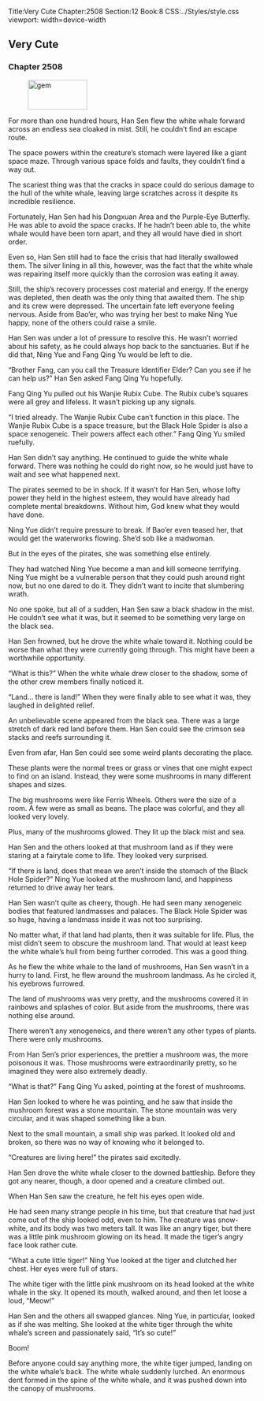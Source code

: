 Title:Very Cute 
Chapter:2508 
Section:12 
Book:8 
CSS:../Styles/style.css 
viewport: width=device-width
  
## Very Cute
### Chapter 2508 
<figure>
	<img src="../Images/gem.gif" alt="gem" id="gem" width="120" height="60" />
</figure>
  

  
  For more than one hundred hours, Han Sen flew the white whale forward across an endless sea cloaked in mist. Still, he couldn’t find an escape route.

The space powers within the creature’s stomach were layered like a giant space maze. Through various space folds and faults, they couldn’t find a way out.

The scariest thing was that the cracks in space could do serious damage to the hull of the white whale, leaving large scratches across it despite its incredible resilience.

Fortunately, Han Sen had his Dongxuan Area and the Purple-Eye Butterfly. He was able to avoid the space cracks. If he hadn’t been able to, the white whale would have been torn apart, and they all would have died in short order.

Even so, Han Sen still had to face the crisis that had literally swallowed them. The silver lining in all this, however, was the fact that the white whale was repairing itself more quickly than the corrosion was eating it away.

Still, the ship’s recovery processes cost material and energy. If the energy was depleted, then death was the only thing that awaited them. The ship and its crew were depressed. The uncertain fate left everyone feeling nervous. Aside from Bao’er, who was trying her best to make Ning Yue happy, none of the others could raise a smile.

Han Sen was under a lot of pressure to resolve this. He wasn’t worried about his safety, as he could always hop back to the sanctuaries. But if he did that, Ning Yue and Fang Qing Yu would be left to die.

“Brother Fang, can you call the Treasure Identifier Elder? Can you see if he can help us?” Han Sen asked Fang Qing Yu hopefully.

Fang Qing Yu pulled out his Wanjie Rubix Cube. The Rubix cube’s squares were all grey and lifeless. It wasn’t picking up any signals.

“I tried already. The Wanjie Rubix Cube can’t function in this place. The Wanjie Rubix Cube is a space treasure, but the Black Hole Spider is also a space xenogeneic. Their powers affect each other.” Fang Qing Yu smiled ruefully.

Han Sen didn’t say anything. He continued to guide the white whale forward. There was nothing he could do right now, so he would just have to wait and see what happened next.

The pirates seemed to be in shock. If it wasn’t for Han Sen, whose lofty power they held in the highest esteem, they would have already had complete mental breakdowns. Without him, God knew what they would have done.

Ning Yue didn’t require pressure to break. If Bao’er even teased her, that would get the waterworks flowing. She’d sob like a madwoman.

But in the eyes of the pirates, she was something else entirely.

They had watched Ning Yue become a man and kill someone terrifying. Ning Yue might be a vulnerable person that they could push around right now, but no one dared to do it. They didn’t want to incite that slumbering wrath.

No one spoke, but all of a sudden, Han Sen saw a black shadow in the mist. He couldn’t see what it was, but it seemed to be something very large on the black sea.

Han Sen frowned, but he drove the white whale toward it. Nothing could be worse than what they were currently going through. This might have been a worthwhile opportunity.

“What is this?” When the white whale drew closer to the shadow, some of the other crew members finally noticed it.

“Land… there is land!” When they were finally able to see what it was, they laughed in delighted relief.

An unbelievable scene appeared from the black sea. There was a large stretch of dark red land before them. Han Sen could see the crimson sea stacks and reefs surrounding it.

Even from afar, Han Sen could see some weird plants decorating the place.

These plants were the normal trees or grass or vines that one might expect to find on an island. Instead, they were some mushrooms in many different shapes and sizes.

The big mushrooms were like Ferris Wheels. Others were the size of a room. A few were as small as beans. The place was colorful, and they all looked very lovely.

Plus, many of the mushrooms glowed. They lit up the black mist and sea.

Han Sen and the others looked at that mushroom land as if they were staring at a fairytale come to life. They looked very surprised.

“If there is land, does that mean we aren’t inside the stomach of the Black Hole Spider?” Ning Yue looked at the mushroom land, and happiness returned to drive away her tears.

Han Sen wasn’t quite as cheery, though. He had seen many xenogeneic bodies that featured landmasses and palaces. The Black Hole Spider was so huge, having a landmass inside it was not too surprising.

No matter what, if that land had plants, then it was suitable for life. Plus, the mist didn’t seem to obscure the mushroom land. That would at least keep the white whale’s hull from being further corroded. This was a good thing.

As he flew the white whale to the land of mushrooms, Han Sen wasn’t in a hurry to land. First, he flew around the mushroom landmass. As he circled it, his eyebrows furrowed.

The land of mushrooms was very pretty, and the mushrooms covered it in rainbows and splashes of color. But aside from the mushrooms, there was nothing else around.

There weren’t any xenogeneics, and there weren’t any other types of plants. There were only mushrooms.

From Han Sen’s prior experiences, the prettier a mushroom was, the more poisonous it was. Those mushrooms were extraordinarily pretty, so he imagined they were also extremely deadly.

“What is that?” Fang Qing Yu asked, pointing at the forest of mushrooms.

Han Sen looked to where he was pointing, and he saw that inside the mushroom forest was a stone mountain. The stone mountain was very circular, and it was shaped something like a bun.

Next to the small mountain, a small ship was parked. It looked old and broken, so there was no way of knowing who it belonged to.

“Creatures are living here!” the pirates said excitedly.

Han Sen drove the white whale closer to the downed battleship. Before they got any nearer, though, a door opened and a creature climbed out.

When Han Sen saw the creature, he felt his eyes open wide.

He had seen many strange people in his time, but that creature that had just come out of the ship looked odd, even to him. The creature was snow-white, and its body was two meters tall. It was like an angry tiger, but there was a little pink mushroom glowing on its head. It made the tiger’s angry face look rather cute.

“What a cute little tiger!” Ning Yue looked at the tiger and clutched her chest. Her eyes were full of stars.

The white tiger with the little pink mushroom on its head looked at the white whale in the sky. It opened its mouth, walked around, and then let loose a loud, “Meow!”

Han Sen and the others all swapped glances. Ning Yue, in particular, looked as if she was melting. She looked at the white tiger through the white whale’s screen and passionately said, “It’s so cute!”

Boom!

Before anyone could say anything more, the white tiger jumped, landing on the white whale’s back. The white whale suddenly lurched. An enormous dent formed in the spine of the white whale, and it was pushed down into the canopy of mushrooms.
